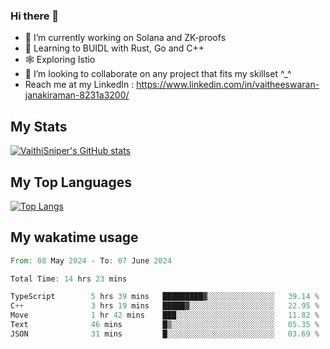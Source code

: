 ### Hi there 👋

- 🔭 I’m currently working on Solana and ZK-proofs
- 📖 Learning to BUIDL with Rust, Go and C++
- 🕸️ Exploring Istio
- 👯 I’m looking to collaborate on any project that fits my skillset ^_^
- Reach me at my LinkedIn : https://www.linkedin.com/in/vaitheeswaran-janakiraman-8231a3200/

## My Stats
[![VaithiSniper's GitHub stats](https://github-readme-stats.vercel.app/api?username=VaithiSniper&hide=stars&theme=radical)](https://github.com/anuraghazra/github-readme-stats)

## My Top Languages

[![Top Langs](https://github-readme-stats.vercel.app/api/top-langs/?username=VaithiSniper&layout=compact)](https://github.com/anuraghazra/github-readme-stats)

## My wakatime usage

<!--START_SECTION:waka-->

```rust
From: 08 May 2024 - To: 07 June 2024

Total Time: 14 hrs 23 mins

TypeScript        5 hrs 39 mins   █████████▓░░░░░░░░░░░░░░░   39.14 %
C++               3 hrs 19 mins   █████▓░░░░░░░░░░░░░░░░░░░   22.95 %
Move              1 hr 42 mins    ███░░░░░░░░░░░░░░░░░░░░░░   11.82 %
Text              46 mins         █▒░░░░░░░░░░░░░░░░░░░░░░░   05.35 %
JSON              31 mins         █░░░░░░░░░░░░░░░░░░░░░░░░   03.69 %
```

<!--END_SECTION:waka-->

